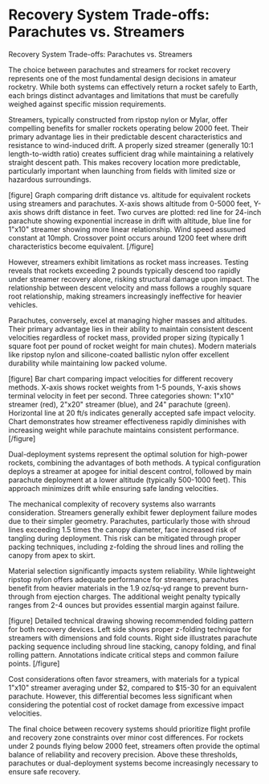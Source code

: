 # Recovery System Trade-offs: Parachutes vs. Streamers

Recovery System Trade-offs: Parachutes vs. Streamers

The choice between parachutes and streamers for rocket recovery represents one of the most fundamental design decisions in amateur rocketry. While both systems can effectively return a rocket safely to Earth, each brings distinct advantages and limitations that must be carefully weighed against specific mission requirements.

Streamers, typically constructed from ripstop nylon or Mylar, offer compelling benefits for smaller rockets operating below 2000 feet. Their primary advantage lies in their predictable descent characteristics and resistance to wind-induced drift. A properly sized streamer (generally 10:1 length-to-width ratio) creates sufficient drag while maintaining a relatively straight descent path. This makes recovery location more predictable, particularly important when launching from fields with limited size or hazardous surroundings.

[figure]
Graph comparing drift distance vs. altitude for equivalent rockets using streamers and parachutes. X-axis shows altitude from 0-5000 feet, Y-axis shows drift distance in feet. Two curves are plotted: red line for 24-inch parachute showing exponential increase in drift with altitude, blue line for 1"x10" streamer showing more linear relationship. Wind speed assumed constant at 10mph. Crossover point occurs around 1200 feet where drift characteristics become equivalent.
[/figure]

However, streamers exhibit limitations as rocket mass increases. Testing reveals that rockets exceeding 2 pounds typically descend too rapidly under streamer recovery alone, risking structural damage upon impact. The relationship between descent velocity and mass follows a roughly square root relationship, making streamers increasingly ineffective for heavier vehicles.

Parachutes, conversely, excel at managing higher masses and altitudes. Their primary advantage lies in their ability to maintain consistent descent velocities regardless of rocket mass, provided proper sizing (typically 1 square foot per pound of rocket weight for main chutes). Modern materials like ripstop nylon and silicone-coated ballistic nylon offer excellent durability while maintaining low packed volume.

[figure]
Bar chart comparing impact velocities for different recovery methods. X-axis shows rocket weights from 1-5 pounds, Y-axis shows terminal velocity in feet per second. Three categories shown: 1"x10" streamer (red), 2"x20" streamer (blue), and 24" parachute (green). Horizontal line at 20 ft/s indicates generally accepted safe impact velocity. Chart demonstrates how streamer effectiveness rapidly diminishes with increasing weight while parachute maintains consistent performance.
[/figure]

Dual-deployment systems represent the optimal solution for high-power rockets, combining the advantages of both methods. A typical configuration deploys a streamer at apogee for initial descent control, followed by main parachute deployment at a lower altitude (typically 500-1000 feet). This approach minimizes drift while ensuring safe landing velocities.

The mechanical complexity of recovery systems also warrants consideration. Streamers generally exhibit fewer deployment failure modes due to their simpler geometry. Parachutes, particularly those with shroud lines exceeding 1.5 times the canopy diameter, face increased risk of tangling during deployment. This risk can be mitigated through proper packing techniques, including z-folding the shroud lines and rolling the canopy from apex to skirt.

Material selection significantly impacts system reliability. While lightweight ripstop nylon offers adequate performance for streamers, parachutes benefit from heavier materials in the 1.9 oz/sq-yd range to prevent burn-through from ejection charges. The additional weight penalty typically ranges from 2-4 ounces but provides essential margin against failure.

[figure]
Detailed technical drawing showing recommended folding pattern for both recovery devices. Left side shows proper z-folding technique for streamers with dimensions and fold counts. Right side illustrates parachute packing sequence including shroud line stacking, canopy folding, and final rolling pattern. Annotations indicate critical steps and common failure points.
[/figure]

Cost considerations often favor streamers, with materials for a typical 1"x10" streamer averaging under $2, compared to $15-30 for an equivalent parachute. However, this differential becomes less significant when considering the potential cost of rocket damage from excessive impact velocities.

The final choice between recovery systems should prioritize flight profile and recovery zone constraints over minor cost differences. For rockets under 2 pounds flying below 2000 feet, streamers often provide the optimal balance of reliability and recovery precision. Above these thresholds, parachutes or dual-deployment systems become increasingly necessary to ensure safe recovery.